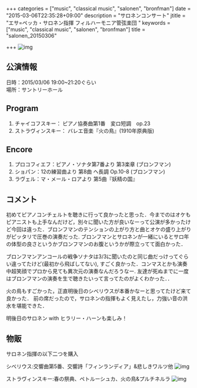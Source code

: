 +++
categories = ["music", "classical music", "salonen", "bronfman"]
date = "2015-03-06T22:35:28+09:00"
description = "サロネンコンサート"
jtitle = "エサ=ペッカ・サロネン指揮 フィルハーモニア管弦楽団 "
keywords = ["music", "classical music", "salonen", "bronfman"]
title = "salonen_20150306"

+++
![img](http://i.gyazo.com/f7e3a7b7c95312c049dfe979d9a1428f.png)

## 公演情報
日時：2015/03/06 19:00~21:20ぐらい  
場所：サントリーホール

## Program
1. チャイコフスキー： ピアノ協奏曲第1番　変ロ短調　op.23
1. ストラヴィンスキー： バレエ音楽『火の鳥』(1910年原典版)

## Encore
1. プロコフィエフ：ピアノ・ソナタ第7番より 第3楽章 (ブロンフマン)
1. ショパン：12の練習曲より 第8曲 ヘ長調 Op.10-8 (ブロンフマン)
1. ラヴェル：マ・メール・ロアより 第5曲『妖精の国』

## コメント
初めてピアノコンチェルトを聴きに行って良かったと思った．今までのはオケもピアニストも上手なんだけど，別々に聞いた方が良いなーって公演が多かったけど今回は違った．ブロンフマンのテンションの上がり方と曲とオケの盛り上がりがピッタリで圧巻の演奏だった. ブロンフマンとサロネンが一緒にいるとサロ年の体型の良さというかブロンフマンのお腹というかが際立ってて面白かった．

ブロンフマンアンコールの戦争ソナタは3/3に聞いたのと同じ曲だっけってぐらい違ってたけど(最初から飛ばしてない), すごく良かった．コンマスとかも演奏中超笑顔でプロから見ても異次元の演奏なんだろうなー. 友達が死ぬまでに一度はブロンフマンの演奏を生で聴きたいって言ってたのがよくわかった．．

火の鳥もすごかった，正直明後日のシベリウスが本番かなーと思ってたけど来て良かった．
前の席だったので，サロネンの指揮もよく見えたし，力強い音の洪水を堪能できた．

明後日のサロネン with ヒラリー・ハーンも楽しみ！

## 物販
サロネン指揮の以下二つを購入

シベリウス:交響曲第5番、交響詩「フィンランディア」&悲しきワルツ他
![img](http://ecx.images-amazon.com/images/I/51W3Jg8hm5L._SX355_.jpg)

ストラヴィンスキー:春の祭典、ペトルーシュカ、火の鳥&プルチネルラ
![img](http://ecx.images-amazon.com/images/I/51eikYQ589L._SX355_.jpg)

